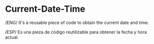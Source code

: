 # Current-Date-Time
/ENG/ It's a reusable piece of code to obtain the current date and time.

/ESP/ Es una pieza de código reutilizable para obtener la fecha y hora actual.
